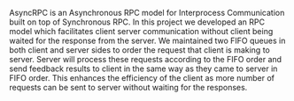 AsyncRPC is an Asynchronous RPC model for Interprocess Communication built on top of Synchronous RPC. In this project we developed an RPC model which facilitates client server communication without client being waited for the response from the server. We maintained two FIFO queues in both client and server sides to order the request that client is making to server. Server will process these requests according to the FIFO order and send feedback results to client in the same way as they came to server in FIFO order. This enhances the efficiency of the client as more number of requests can be sent to server without waiting for the responses.
